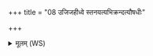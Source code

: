 +++
title = "08 उजिजहीध्वे स्तनयत्यभिक्रन्दत्यौषधीः"

+++
<details><summary>मूलम् (WS)</summary>

उजिजहीध्वे स्तनयत्यभिक्रन्दत्यौषधीः ।  
यदा वः पृश्निमातरः पर्जन्यो रेतसावति ॥ ॥ १० ॥
</details>
